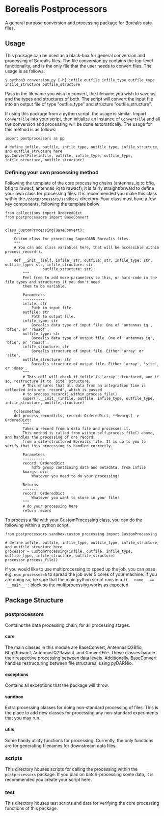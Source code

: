 # Borealis Postprocessors
A general purpose conversion and processing package for Borealis data files.

## Usage
This package can be used as a black-box for general conversion and processing of Borealis files. 
The file conversion.py contains the top-level functionality, and is the only file that the user needs to convert
files. The usage is as follows:

```
$ python3 conversion.py [-h] infile outfile infile_type outfile_type infile_structure outfile_structure
```

Pass in the filename you wish to convert, the filename you wish to save as, and the types and structures of both.
The script will convert the input file into an output file of type "outfile_type" and structure "outfile_structure".

If using this package from a python script, the usage is similar. Import `ConvertFile` into your script, then
initialize an instance of `ConvertFile` and all the conversion and processing will be done automatically. The usage for 
this method is as follows:

```python3
import postprocessors as pp

# define infile, outfile, infile_type, outfile_type, infile_structure, and outfile_structure here
pp.ConvertFile(infile, outfile, infile_type, outfile_type, infile_structure, outfile_structure)
```

### Defining your own processing method
Following the template of the core processing chains (antennas_iq to bfiq, bfiq to rawacf, antennas_iq to rawacf),
it is fairly straightforward to define your own class for processing files. It is recommended you make this class
within the `/postprocessors/sandbox/` directory. Your class must have a few key components, following the template 
below:

```python3
from collections import OrderedDict
from postprocessors import BaseConvert


class CustomProcessing(BaseConvert):
    """
    Custom class for processing SuperDARN Borealis files.
    """
    # You can add class variables here, that will be accessible within process_record().

    def __init__(self, infile: str, outfile: str, infile_type: str, outfile_type: str, infile_structure: str, 
                 outfile_structure: str):
        """
        Feel free to add more parameters to this, or hard-code in the file types and structures if you don't need 
        them to be variable.

        Parameters
        ----------
        infile: str
            Path to input file.
        outfile: str
            Path to output file.
        infile_type: str
            Borealis data type of input file. One of 'antennas_iq', 'bfiq', or 'rawacf'.
        outfile_type: str
            Borealis data type of output file. One of 'antennas_iq', 'bfiq', or 'rawacf'.
        infile_structure: str
            Borealis structure of input file. Either 'array' or 'site'.
        outfile_structure: str
            Borealis structure of output file. Either 'array', 'site', or 'dmap'.
        """
        # This call will check if infile is `array` structured, and if so, restructure it to `site` structure.
        # This ensures that all data from an integration time is collected into one 'record', which is passed
        # to process_record() within process_file()
        super().__init__(infile, outfile, infile_type, outfile_type, infile_structure, outfile_structure)

    @classmethod
    def process_record(cls, record: OrderedDict, **kwargs) -> OrderedDict:
        """
        Takes a record from a data file and processes it.
        This method is called from within self.process_file() above, and handles the processing of one record
        from a site-structured Borealis file. It is up to you to verify that this processing is handled correctly.

        Parameters
        ----------
        record: OrderedDict
            hdf5 group containing data and metadata, from infile
        kwargs: dict
            Whatever you need to do your processing!
            
        Returns
        -------
        record: OrderedDict
            Whatever you want to store in your file!
        """
        # do your processing here
        return record
```

To process a file with your CustomProcessing class, you can do the following within a python script:

```python3
from postprocessors.sandbox.custom_processing import CustomProcessing

# define infile, outfile, infile_type, outfile_type, infile_structure, and outfile_structure here
processor = CustomProcessing(infile, outfile, infile_type, outfile_type, infile_structure, outfile_structure)
processor.process_file()
```

If you would like to use multiprocessing to speed up the job, you can pass e.g. `num_processes=5` to spread the job
over 5 cores of your machine. If you are doing so, be sure that the main python script runs in a `if __name__ == '__main__':` block
so the multiprocessing works as expected.

## Package Structure

### postprocessors
Contains the data processing chain, for all processing stages. 

#### core
The main classes in this module are BaseConvert, AntennasIQ2Bfiq, Bfiq2Rawacf, AntennasIQ2Rawacf, and ConvertFile. 
These classes handle their respective processing between data levels. Additionally, BaseConvert handles restructuring between file structures, using pyDARNio.

#### exceptions
Contains all exceptions that the package will throw. 

#### sandbox
Extra processing classes for doing non-standard processing of files. This is the place to add new classes
for processing any non-standard experiments that you may run.

#### utils
Some handy utility functions for processing. Currently, the only functions are for generating filenames for downstream
data files.

### scripts
This directory houses scripts for calling the processing within the `postprocessors` package. 
If you plan on batch-processing some data, it is recommended you create your script here.

### test
This directory houses test scripts and data for verifying the core processing functions of this package.
